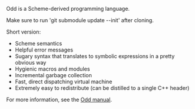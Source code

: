 Odd is a Scheme-derived programming language. 

Make sure to run 'git submodule update --init' after cloning.

Short version:

- Scheme semantics
- Helpful error messages
- Sugary syntax that translates to symbolic expressions in a pretty obvious way
- Hygienic macros and modules
- Incremental garbage collection
- Fast, direct dispatching virtual machine
- Extremely easy to redistribute (can be distilled to a single C++ header)

For more information, see the [Odd manual](http://ioddly.com/projects/odd/).
